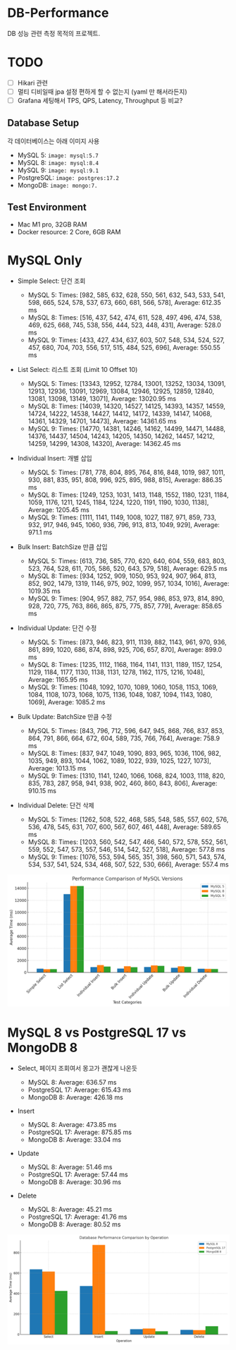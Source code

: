 # DB-Performance

DB 성능 관련 측정 목적의 프로젝트.

# TODO

- [ ] Hikari 관련
- [ ] 멀티 디비일때 jpa 설정 편하게 할 수 없는지 (yaml 만 해서라든지)
- [ ] Grafana 세팅해서 TPS, QPS, Latency, Throughput 등 비교?

## Database Setup

각 데이터베이스는 아래 이미지 사용

* MySQL 5: `image: mysql:5.7`
* MySQL 8: `image: mysql:8.4`
* MySQL 9: `image: mysql:9.1`
* PostgreSQL: `image: postgres:17.2`
* MongoDB: `image: mongo:7.`

## Test Environment

* Mac M1 pro, 32GB RAM
* Docker resource: 2 Core, 6GB RAM

# MySQL Only

* Simple Select: 단건 조회
    * MySQL 5: Times: [982, 585, 632, 628, 550, 561, 632, 543, 533, 541, 598, 665, 524, 578, 537, 673, 660, 681, 566, 578], Average: 612.35 ms
    * MySQL 8: Times: [516, 437, 542, 474, 611, 528, 497, 496, 474, 538, 469, 625, 668, 745, 538, 556, 444, 523, 448, 431], Average: 528.0 ms
    * MySQL 9: Times: [433, 427, 434, 637, 603, 507, 548, 534, 524, 527, 457, 680, 704, 703, 556, 517, 515, 484, 525, 696], Average: 550.55 ms

* List Select: 리스트 조회 (Limit 10 Offset 10)
    * MySQL 5: Times: [13343, 12952, 12784, 13001, 13252, 13034, 13091, 12913, 12936, 13091, 12969, 13084, 12946, 12925, 12859, 12840, 13081, 13098, 13149, 13071], Average: 13020.95 ms
    * MySQL 8: Times: [14039, 14320, 14527, 14125, 14393, 14357, 14559, 14724, 14222, 14538, 14427, 14412, 14172, 14339, 14147, 14068, 14361, 14329, 14701, 14473], Average: 14361.65 ms
    * MySQL 9: Times: [14770, 14381, 14246, 14162, 14499, 14471, 14488, 14376, 14437, 14504, 14243, 14205, 14350, 14262, 14457, 14212, 14259, 14299, 14308, 14320], Average: 14362.45 ms

* Individual Insert: 개별 삽입
    * MySQL 5: Times: [781, 778, 804, 895, 764, 816, 848, 1019, 987, 1011, 930, 881, 835, 951, 808, 996, 925, 895, 988, 815], Average: 886.35 ms
    * MySQL 8: Times: [1249, 1253, 1031, 1413, 1148, 1552, 1180, 1231, 1184, 1059, 1176, 1211, 1245, 1184, 1224, 1220, 1191, 1190, 1030, 1138], Average: 1205.45 ms
    * MySQL 9: Times: [1111, 1141, 1149, 1008, 1027, 1187, 971, 859, 733, 932, 917, 946, 945, 1060, 936, 796, 913, 813, 1049, 929], Average: 971.1 ms

* Bulk Insert: BatchSize 만큼 삽입
    * MySQL 5: Times: [613, 736, 585, 770, 620, 640, 604, 559, 683, 803, 523, 764, 528, 611, 705, 586, 520, 643, 579, 518], Average: 629.5 ms
    * MySQL 8: Times: [934, 1252, 909, 1050, 953, 924, 907, 964, 813, 852, 902, 1479, 1319, 1146, 975, 902, 1099, 957, 1034, 1016], Average: 1019.35 ms
    * MySQL 9: Times: [904, 957, 882, 757, 954, 986, 853, 973, 814, 890, 928, 720, 775, 763, 866, 865, 875, 775, 857, 779], Average: 858.65 ms

* Individual Update: 단건 수정
    * MySQL 5: Times: [873, 946, 823, 911, 1139, 882, 1143, 961, 970, 936, 861, 899, 1020, 686, 874, 898, 925, 706, 657, 870], Average: 899.0 ms
    * MySQL 8: Times: [1235, 1112, 1168, 1164, 1141, 1131, 1189, 1157, 1254, 1129, 1184, 1177, 1130, 1138, 1131, 1278, 1162, 1175, 1216, 1048], Average: 1165.95 ms
    * MySQL 9: Times: [1048, 1092, 1070, 1089, 1060, 1058, 1153, 1069, 1084, 1108, 1073, 1068, 1075, 1136, 1048, 1087, 1094, 1143, 1080, 1069], Average: 1085.2 ms

* Bulk Update: BatchSize 만큼 수정
    * MySQL 5: Times: [843, 796, 712, 596, 647, 945, 868, 766, 837, 853, 864, 791, 866, 664, 672, 604, 589, 735, 766, 764], Average: 758.9 ms
    * MySQL 8: Times: [837, 947, 1049, 1090, 893, 965, 1036, 1106, 982, 1035, 949, 893, 1044, 1062, 1089, 1022, 939, 1025, 1227, 1073], Average: 1013.15 ms
    * MySQL 9: Times: [1310, 1141, 1240, 1066, 1068, 824, 1003, 1118, 820, 835, 783, 287, 958, 941, 938, 902, 460, 860, 843, 806], Average: 910.15 ms

* Individual Delete: 단건 삭제
    * MySQL 5: Times: [1262, 508, 522, 468, 585, 548, 585, 557, 602, 576, 536, 478, 545, 631, 707, 600, 567, 607, 461, 448], Average: 589.65 ms
    * MySQL 8: Times: [1203, 560, 542, 547, 466, 540, 572, 578, 552, 561, 559, 552, 547, 573, 557, 546, 514, 542, 527, 518], Average: 577.8 ms
    * MySQL 9: Times: [1076, 553, 594, 565, 351, 398, 560, 571, 543, 574, 534, 537, 541, 524, 534, 468, 507, 522, 530, 666], Average: 557.4 ms

![](images/.README_images/dbbeb896.png)

# MySQL 8 vs PostgreSQL 17 vs MongoDB 8

* Select, 페이지 조회여서 몽고가 괜찮게 나온듯
    * MySQL 8: Average: 636.57 ms
    * PostgreSQL 17: Average: 615.43 ms
    * MongoDB 8: Average: 426.18 ms

* Insert
    * MySQL 8: Average: 473.85 ms
    * PostgreSQL 17: Average: 875.85 ms
    * MongoDB 8: Average: 33.04 ms

* Update
    * MySQL 8: Average: 51.46 ms
    * PostgreSQL 17: Average: 57.44 ms
    * MongoDB 8: Average: 30.96 ms

* Delete
    * MySQL 8: Average: 45.21 ms
    * PostgreSQL 17: Average: 41.76 ms
    * MongoDB 8: Average: 80.52 ms

![](images/.README_images/31cfd001.png)
